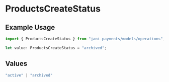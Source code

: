 # ProductsCreateStatus

## Example Usage

```typescript
import { ProductsCreateStatus } from "jani-payments/models/operations";

let value: ProductsCreateStatus = "archived";
```

## Values

```typescript
"active" | "archived"
```